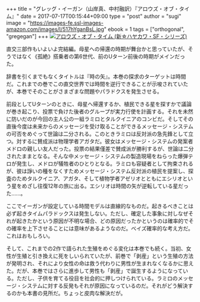 +++
title = "グレッグ・イーガン（山岸真、中村融訳）『アロウズ・オブ・タイム』"
date = 2017-07-17T00:15:44+09:00
type = "post"
author = "sugi"
image = "https://images-fe.ssl-images-amazon.com/images/I/517hYganBsL.jpg"
ebook = 1
tags = ["orthogonal", "gregegan"]
+++
<a href="http://www.amazon.co.jp/exec/obidos/ASIN/4153350311/chezsugi-22/ref=nosim/" name="amazletlink" target="_blank"><img src="https://images-fe.ssl-images-amazon.com/images/I/517hYganBsL.jpg" alt="アロウズ・オブ・タイム (新☆ハヤカワ・SF・シリーズ)" class="alignleft"  /></a>

直交三部作もいよいよ完結編。母星への帰還の時期が舞台かと思っていたが、そうではなく《孤絶》搭乗者の第6世代、前のUターン前後の時期がメインだった。

辞書を引くまでもなくタイトルは『時の矢』。本巻の探求のターゲットは時間だ。これまでの巻でこの直交世界では時間を逆行できることが示唆されていたが、本巻でそのことがさまざまな問題やパラドクスを発生させる。

前段としてUターンのときに、母星へ帰還するか、植民できる星を探すかで議論が巻き起こり、投票で負けた後者のグループが実力行使を計画する。それを未然に防いだのが今回の主人公の一組ラミロとタルクイニアのコンビだ。そしてその直後今度は未来からのメッセージを受け取ることができるメッセージ・システムの可否をめぐって世論は二分される。このときラミロは反対派の急先鋒として立つ。対するに賛成派は物理学者アガタだ。彼女はメッセージ・システムの発案者メドロの親しい友人だった。投票の結果僅差で賛成派が勝利するが、世論は二分されたままとなる。そんな中メッセージ・システムの製造現場をねらった爆弾テロが発生し、メドロが犠牲者のひとりとなる。ラミロも容疑者として拘束されるが、彼は諍いの種をなくすためメッセージ・システム反対派の植民を提案し、探査のためタルクイニア、アガタ、そして植物学者アゼリオとともにエシリオという星をめざし往復12年の旅に出る。エシリオは時間の矢が逆転している星だった……。

ここでイーガンが設定している時間モデルは直線的なものだ。起きるべきことは必ず起きタイムパラドックスは発生しない。ただし、確定した事象に対しなぜそれが起きたかという原因が不明な場合、どの原因だったかというのは確率的でその確率を上下させることには意味があるようなのだ。ベイズ確率的な考え方だ。これはおもしろい。

そして、これまでの2作で語られた生殖をめぐる変化は本巻でも続く。当初、女性が生殖と引き換えに死をしいられていたが、前巻で「剥産」という生殖の方法が発明され、それにより女性の命は救う代わりに男性が生まれなくなるかに思えた。だが、本巻ではさらに進歩して男性も「剥産」で誕生するようになっている。ただし、子供を育てる役目を社会的に押しつけられている。ラミロのメッセージ・システムに対する反発もそれが原因になっているのだ。それがどう解決するのかも本書の見所だ。ちょっと皮肉な解決だが。
